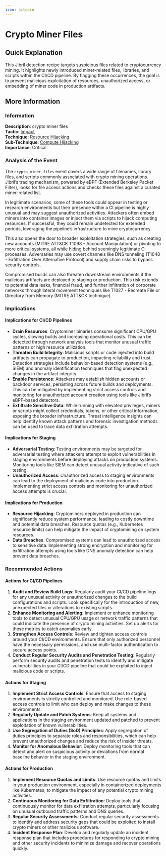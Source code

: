 ```yaml
---
icon: bitcoin
---
```


# Crypto Miner Files

## Quick Explanation

This Jibril detection recipe targets suspicious files related to cryptocurrency mining. It highlights newly introduced miner-related files, libraries, and scripts within the CI/CD pipeline. By flagging these occurrences, the goal is to prevent malicious exploitation of resources, unauthorized access, or embedding of miner code in production artifacts.

## More Information

### Information

**Description**: crypto miner files  
**Tactic**: [Impact](../../mitre/tactics/TA0040.md)  
**Technique**: [Resource Hijacking](../../mitre/techniques/T1496.md)  
**Sub-Technique**: [Compute Hijacking](../../mitre/techniques/T1496.001.md)  
**Importance**: Critical

### Analysis of the Event

The `crypto_miner_files` event covers a wide range of filenames, library files, and scripts commonly associated with crypto mining operations. Jibril’s tracing mechanism, powered by eBPF (Extended Berkeley Packet Filter), looks for file access actions and checks these files against a curated miner-related list.

In legitimate scenarios, some of these tools could appear in testing or research environments but their presence within a CI pipeline is highly unusual and may suggest unauthorized activities. Attackers often embed miners into container images or inject them via scripts to hijack computing resources. If successful, they could remain undetected for extended periods, leveraging the pipeline’s infrastructure to mine cryptocurrency.

This also opens the door to broader exploitation strategies, such as creating new accounts (MITRE ATT\&CK T1098 - Account Manipulation) or pivoting to more critical systems, all while hiding behind seemingly legitimate CI processes. Adversaries may use covert channels like DNS tunneling (T1048 - Exfiltration Over Alternative Protocol) and supply chain risks to bypass security controls.

Compromised builds can also threaten downstream environments if the malicious artifacts are deployed to staging or production. This risk extends to potential data leaks, financial fraud, and further infiltration of corporate networks through lateral movement techniques like T1027 - Recreate File or Directory from Memory (MITRE ATT\&CK technique).

### Implications

#### Implications for CI/CD Pipelines

* **Drain Resources**: Cryptominer binaries consume significant CPU/GPU cycles, slowing builds and increasing operational costs. This can be detected through network analysis tools that monitor unusual traffic patterns or high resource utilization.
* **Threaten Build Integrity**: Malicious scripts or code injected into build artifacts can propagate to production, impacting reliability and trust. Detection strategies include behavior-based detection systems (e.g., SIEM) and anomaly identification techniques that flag unexpected changes in the artifact integrity.
* **Enable Persistence**: Attackers may establish hidden accounts or backdoor services, persisting across future builds and deployments. This can be mitigated by implementing strict access controls and monitoring for unauthorized account creation using tools like Jibril’s eBPF-based detectors.
* **Exfiltrate Sensitive Data**: While running with elevated privileges, miners or scripts might collect credentials, tokens, or other critical information, exposing the broader infrastructure. Threat intelligence insights can help identify known attack patterns and forensic investigation methods can be used to trace data exfiltration attempts.

#### Implications for Staging

* **Adversarial Testing**: Testing environments may be targeted for adversarial testing where attackers attempt to exploit vulnerabilities in staging environments before deploying attacks on production systems. Monitoring tools like SIEM can detect unusual activity indicative of such testing.
* **Unauthorized Access**: Unauthorized access to staging environments can lead to the deployment of malicious code into production. Implementing strict access controls and monitoring for unauthorized access attempts is crucial.

#### Implications for Production

* **Resource Hijacking**: Cryptominers deployed in production can significantly reduce system performance, leading to costly downtime and potential data breaches. Resource quotas (e.g., Kubernetes resource limits) can help mitigate the impact of cryptomining on system resources.
* **Data Breaches**: Compromised systems can lead to unauthorized access to sensitive data. Implementing strong encryption and monitoring for exfiltration attempts using tools like DNS anomaly detection can help prevent data breaches.

### Recommended Actions

#### Actions for CI/CD Pipelines

1. **Audit and Review Build Logs**: Regularly audit your CI/CD pipeline logs for any unusual activity or unauthorized changes to the build configurations and scripts. Look specifically for the introduction of new, unexpected files or alterations to existing scripts.
2. **Enhance Monitoring and Alerting**: Implement or enhance monitoring tools to detect unusual CPU/GPU usage or network traffic patterns that could indicate the presence of crypto mining activities. Set up alerts for these metrics to catch anomalies early.
3. **Strengthen Access Controls**: Review and tighten access controls around your CI/CD environments. Ensure that only authorized personnel have the necessary permissions, and use multi-factor authentication to secure access points.
4. **Conduct Regular Security Audits and Penetration Testing**: Regularly perform security audits and penetration tests to identify and mitigate vulnerabilities in your CI/CD pipeline that could be exploited to inject malicious code or scripts.

#### Actions for Staging

1. **Implement Strict Access Controls**: Ensure that access to staging environments is strictly controlled and monitored. Use role-based access controls to limit who can deploy and make changes to these environments.
2. **Regularly Update and Patch Systems**: Keep all systems and applications in the staging environment updated and patched to prevent exploitation of known vulnerabilities.
3. **Use Segregation of Duties (SoD) Principles**: Apply segregation of duties principles to separate roles and responsibilities, which can help prevent unauthorized changes and reduce the risk of insider threats.
4. **Monitor for Anomalous Behavior**: Deploy monitoring tools that can detect and alert on suspicious activity or deviations from normal baseline behavior in the staging environment.

#### Actions for Production

1. **Implement Resource Quotas and Limits**: Use resource quotas and limits in your production environment, especially in containerized deployments like Kubernetes, to mitigate the impact of any potential crypto mining activities.
2. **Continuous Monitoring for Data Exfiltration**: Deploy tools that continuously monitor for data exfiltration attempts, particularly focusing on unusual outbound traffic patterns and DNS queries.
3. **Regular Security Assessments**: Conduct regular security assessments to identify and address security gaps that could be exploited to install crypto miners or other malicious software.
4. **Incident Response Plan**: Develop and regularly update an incident response plan that includes procedures for responding to crypto mining and other security incidents to minimize damage and recover operations quickly.
